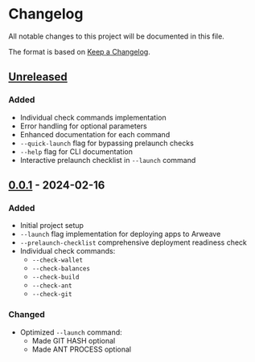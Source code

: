 # Changelog

All notable changes to this project will be documented in this file.

The format is based on [Keep a Changelog](https://keepachangelog.com/en/1.0.0/).

## [Unreleased]
### Added
- Individual check commands implementation
- Error handling for optional parameters
- Enhanced documentation for each command
- `--quick-launch` flag for bypassing prelaunch checks
- `--help` flag for CLI documentation
- Interactive prelaunch checklist in `--launch` command

## [0.0.1] - 2024-02-16
### Added
- Initial project setup
- `--launch` flag implementation for deploying apps to Arweave
- `--prelaunch-checklist` comprehensive deployment readiness check
- Individual check commands:
  - `--check-wallet`
  - `--check-balances`
  - `--check-build`
  - `--check-ant`
  - `--check-git`
### Changed
- Optimized `--launch` command:
  - Made GIT HASH optional
  - Made ANT PROCESS optional

[Unreleased]: https://github.com/PSkinnerTech/permalaunch/compare/v0.0.1...HEAD
[0.0.1]: https://github.com/PSkinnerTech/permalaunch/releases/tag/v0.0.1
